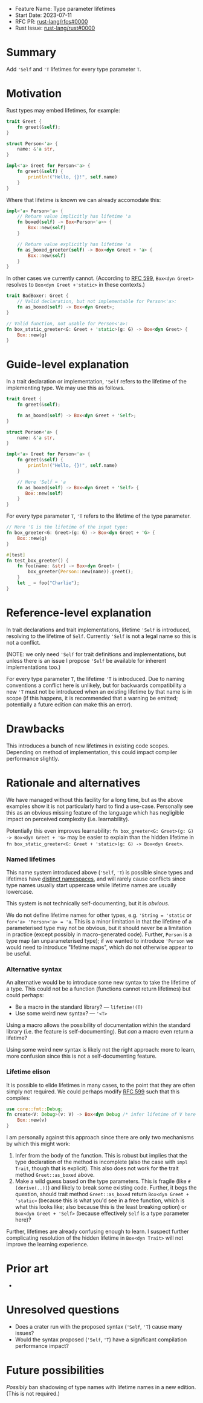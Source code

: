 - Feature Name: Type parameter lifetimes
- Start Date: 2023-07-11
- RFC PR: [rust-lang/rfcs#0000](https://github.com/rust-lang/rfcs/pull/0000)
- Rust Issue: [rust-lang/rust#0000](https://github.com/rust-lang/rust/issues/0000)

# Summary
[summary]: #summary

Add `'Self` and `'T` lifetimes for every type parameter `T`.

# Motivation
[motivation]: #motivation

Rust types may embed lifetimes, for example:
```rust
trait Greet {
    fn greet(&self);
}

struct Person<'a> {
    name: &'a str,
}

impl<'a> Greet for Person<'a> {
    fn greet(&self) {
        println!("Hello, {}!", self.name)
    }
}
```

Where that lifetime is known we can already accomodate this:
```rust
impl<'a> Person<'a> {
    // Return value implicitly has lifetime 'a
    fn boxed(self) -> Box<Person<'a>> {
        Box::new(self)
    }

    // Return value explicitly has lifetime 'a
    fn as_boxed_greeter(self) -> Box<dyn Greet + 'a> {
        Box::new(self)
    }
}
```

In other cases we currently cannot. (According to [RFC 599], `Box<dyn Greet>` resolves to `Box<dyn Greet +'static>` in these contexts.)
```rust
trait BadBoxer: Greet {
    // Valid declaration, but not implementable for Person<'a>:
    fn as_boxed(self) -> Box<dyn Greet>;
}

// Valid function, not usable for Person<'a>:
fn box_static_greeter<G: Greet + 'static>(g: G) -> Box<dyn Greet> {
    Box::new(g)
}
```

# Guide-level explanation
[guide-level-explanation]: #guide-level-explanation

In a trait declaration or implementation, `'Self` refers to the lifetime of the implementing type. We may use this as follows.
```rust
trait Greet {
    fn greet(&self);

    fn as_boxed(self) -> Box<dyn Greet + 'Self>;
}

struct Person<'a> {
    name: &'a str,
}

impl<'a> Greet for Person<'a> {
    fn greet(&self) {
        println!("Hello, {}!", self.name)
    }

    // Here 'Self = 'a
    fn as_boxed(self) -> Box<dyn Greet + 'Self> {
       Box::new(self)
    }
}
```

For every type parameter `T`, `'T` refers to the lifetime of the type parameter.
```rust
// Here 'G is the lifetime of the input type:
fn box_greeter<G: Greet>(g: G) -> Box<dyn Greet + 'G> {
    Box::new(g)
}

#[test]
fn test_box_greeter() {
    fn foo(name: &str) -> Box<dyn Greet> {
        box_greeter(Person::new(name)).greet();
    }
    let _ = foo("Charlie");
}
````

# Reference-level explanation
[reference-level-explanation]: #reference-level-explanation

In trait declarations and trait implementations, lifetime `'Self` is introduced, resolving to the lifetime of `Self`. Currently `'Self` is not a legal name so this is not a conflict.

(NOTE: we only need `'Self` for trait definitions and implementations, but unless there is an issue I propose `'Self` be available for inherent implementations too.)

For every type parameter `T`, the lifetime `'T` is introduced. Due to naming conventions a conflict here is unlikely, but for backwards compatibility a new `'T` must not be introduced when an existing lifetime by that name is in scope (if this happens, it is recommended that a warning be emitted; potentially a future edition can make this an error).

# Drawbacks
[drawbacks]: #drawbacks

This introduces a bunch of new lifetimes in existing code scopes. Depending on method of implementation, this could impact compiler performance slightly.

# Rationale and alternatives
[rationale-and-alternatives]: #rationale-and-alternatives

We have managed without this facility for a long time, but as the above examples show it is not particularly hard to find a use-case. Personally see this as an obvious missing feature of the language which has negligible impact on perceived complexity (i.e. learnability).

Potentially this even improves learnability: `fn box_greeter<G: Greet>(g: G) -> Box<dyn Greet + 'G>` may be easier to explain than the hidden lifetime in `fn box_static_greeter<G: Greet + 'static>(g: G) -> Box<dyn Greet>`.

### Named lifetimes

This name system introduced above (`'Self`, `'T`) is possible since types and lifetimes have [distinct namespaces](https://doc.rust-lang.org/reference/names/namespaces.html), and will rarely cause conflicts since type names usually start uppercase while lifetime names are usually lowercase.

This system is not technically self-documenting, but it is *obvious*.

We do not define lifetime names for other types, e.g. `'String = 'static` or `for<'a> 'Person<'a> = 'a`. This is a minor limitation in that the lifetime of a parameterised type may not be obvious, but it should never be a limitation in practice (except possibly in macro-generated code). Further, `Person` is a type map (an unparameterised type); if we wanted to introduce `'Person` we would need to introduce "lifetime maps", which do not otherwise appear to be useful.

### Alternative syntax

An alternative would be to introduce some new syntax to take the lifetime of a type. This could not be a function (functions cannot return lifetimes) but could perhaps:

- Be a macro in the standard library? — `lifetime!(T)`
- Use some weird new syntax? — `'<T>`

Using a macro allows the possibility of documentation within the standard library (i.e. the feature is self-documenting). But *can* a macro even return a lifetime?

Using some weird new syntax is likely not the right approach: more to learn, more confusion since this is not a self-documenting feature.

### Lifetime elison

It is possible to elide lifetimes in many cases, to the point that they are often simply not required. We could perhaps modify [RFC 599] such that this compiles:
```rust
use core::fmt::Debug;
fn create<V: Debug>(v: V) -> Box<dyn Debug /* infer lifetime of V here */> {
    Box::new(v)
}
```

I am personally against this approach since there are only two mechanisms by which this might work:

1. Infer from the body of the function. This is robust but implies that the type declaration of the method is incomplete (also the case with `impl Trait`, though that is explicit). This also does not work for the trait method `Greet::as_boxed` above.
2. Make a wild guess based on the type parameters. This is fragile (like `#[derive(..)]`) and likely to break some existing code. Further, it begs the question, should trait method `Greet::as_boxed` return `Box<dyn Greet + 'static>` (because this is what you'd see in a free function, which is what this looks like; also because this is the least breaking option) or `Box<dyn Greet + 'Self>` (because effectively `Self` is a type parameter here)?

Further, lifetimes are already confusing enough to learn. I suspect further complicating resolution of the hidden lifetime in `Box<dyn Trait>` will not improve the learning experience.

# Prior art
[prior-art]: #prior-art

-

# Unresolved questions
[unresolved-questions]: #unresolved-questions

- Does a crater run with the proposed syntax (`'Self`, `'T`) cause many issues?
- Would the syntax proposed (`'Self`, `'T`) have a significant compilation performance impact?

# Future possibilities
[future-possibilities]: #future-possibilities

*Possibly* ban shadowing of type names with lifetime names in a new edition. (This is not required.)

[RFC 599]: https://github.com/rust-lang/rfcs/blob/master/text/0599-default-object-bound.md
